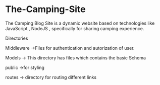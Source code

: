 # The-Camping-Site
The Camping Blog Site is a dynamic website based on technologies like JavaScript , NodeJS ,  specifically for sharing camping experience.


Directories

Middleware ->Files for authentication and autorization of user.

Models -> This directory has files which contains the basic Schema

public ->for styling 

routes -> directory for routing different links
